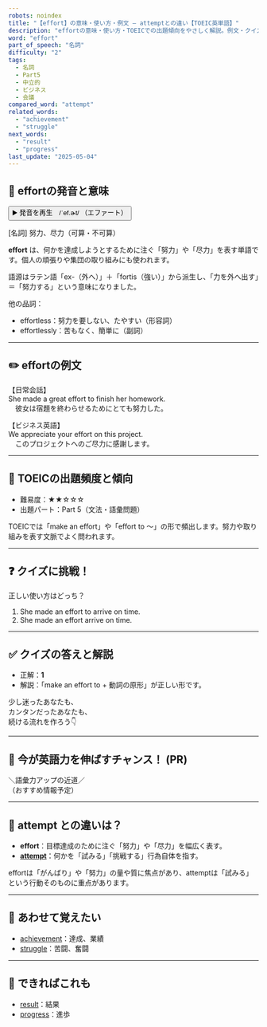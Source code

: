 ```yaml
---
robots: noindex
title: "【effort】の意味・使い方・例文 ― attemptとの違い【TOEIC英単語】"
description: "effortの意味・使い方・TOEICでの出題傾向をやさしく解説。例文・クイズ付きでattemptとの違いもわかりやすく学べます。"
word: "effort"
part_of_speech: "名詞"
difficulty: "2"
tags:
  - 名詞
  - Part5
  - 中立的
  - ビジネス
  - 会議
compared_word: "attempt"
related_words:
  - "achievement"
  - "struggle"
next_words:
  - "result"
  - "progress"
last_update: "2025-05-04"
---
```


## 🔰 effortの発音と意味

<button class="play-audio" onclick="playTTS('effort')">
  <span class="play-audio-main">
    ▶️ 発音を再生　/ˈef.ɚt/
  </span>
  <span class="play-audio-sub">
    （エファート）
  </span>
</button>

[名詞] 努力、尽力（可算・不可算）

**effort** は、何かを達成しようとするために注ぐ「努力」や「尽力」を表す単語です。個人の頑張りや集団の取り組みにも使われます。

語源はラテン語「ex-（外へ）」＋「fortis（強い）」から派生し、「力を外へ出す」＝「努力する」という意味になりました。

他の品詞：  
- effortless：努力を要しない、たやすい（形容詞）
- effortlessly：苦もなく、簡単に（副詞）

---

## ✏️ effortの例文

【日常会話】  
She made a great effort to finish her homework.  
　彼女は宿題を終わらせるためにとても努力した。

【ビジネス英語】  
We appreciate your effort on this project.  
　このプロジェクトへのご尽力に感謝します。

---

## 🎯 TOEICの出題頻度と傾向

- 難易度：★★☆☆☆
- 出題パート：Part 5（文法・語彙問題）

TOEICでは「make an effort」や「effort to ～」の形で頻出します。努力や取り組みを表す文脈でよく問われます。

---

## ❓ クイズに挑戦！

正しい使い方はどっち？

1. She made an effort to arrive on time.  
2. She made an effort arrive on time.

---

## ✅ クイズの答えと解説

- 正解：**1**
- 解説：「make an effort to + 動詞の原形」が正しい形です。

少し迷ったあなたも、  
カンタンだったあなたも、  
続ける流れを作ろう👇️

---

## 🚀 今が英語力を伸ばすチャンス！ (PR)

<div class="info-center">
＼語彙力アップの近道／<br>  
（おすすめ情報予定）
</div>

---

## 🤔  attempt との違いは？

- **effort**：目標達成のために注ぐ「努力」や「尽力」を幅広く表す。
- **[attempt](/attempt)**：何かを「試みる」「挑戦する」行為自体を指す。

effortは「がんばり」や「努力」の量や質に焦点があり、attemptは「試みる」という行動そのものに重点があります。

---

## 🧩 あわせて覚えたい

- [achievement](/achievement)：達成、業績
- [struggle](/struggle)：苦闘、奮闘

---

## 📖 できればこれも

- [result](/result)：結果
- [progress](/progress)：進歩

<!-- cvid: aid26_bid48 -->
